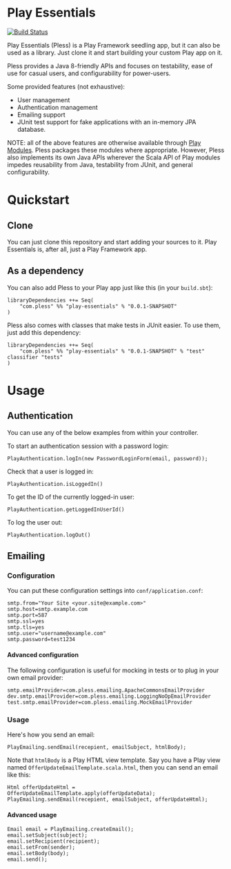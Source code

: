 # Play Essentials 

[![Build Status](https://drone.io/bitbucket.org/urbas/play-essentials/status.png)](https://drone.io/bitbucket.org/urbas/play-essentials/latest)

Play Essentials (Pless) is a Play Framework seedling app, but it can also be
used as a library. Just clone it and start building your custom Play app on it.

Pless provides a Java 8-friendly APIs and focuses on testability, ease of use
for casual users, and configurability for power-users.

Some provided features (not exhaustive):

-   User management
-   Authentication management
-   Emailing support
-   JUnit test support for fake applications with an in-memory JPA database.

NOTE: all of the above features are otherwise available
through [Play Modules](http://www.playframework.com/modules). Pless
packages these modules where appropriate. However, Pless also
implements its own Java APIs wherever the Scala API of Play modules impedes
reusability from Java, testability from JUnit, and general configurability.

# Quickstart

## Clone

You can just clone this repository and start adding your sources to it. Play
Essentials is, after all, just a Play Framework app.

## As a dependency

You can also add Pless to your Play app just like this (in your `build.sbt`):

    libraryDependencies ++= Seq(
        "com.pless" %% "play-essentials" % "0.0.1-SNAPSHOT"
    )

Pless also comes with classes that make tests in JUnit easier. To use
them, just add this dependency:

    libraryDependencies ++= Seq(
        "com.pless" %% "play-essentials" % "0.0.1-SNAPSHOT" % "test" classifier "tests"
    )

# Usage

## Authentication

You can use any of the below examples from within your controller.

To start an authentication session with a password login:

    PlayAuthentication.logIn(new PasswordLoginForm(email, password));

Check that a user is logged in:

    PlayAuthentication.isLoggedIn()

To get the ID of the currently logged-in user:

    PlayAuthentication.getLoggedInUserId()

To log the user out:

    PlayAuthentication.logOut()

## Emailing

### Configuration

You can put these configuration settings into `conf/application.conf`:

    smtp.from="Your Site <your.site@example.com>"
    smtp.host=smtp.example.com
    smtp.port=587
    smtp.ssl=yes
    smtp.tls=yes
    smtp.user="username@example.com"
    smtp.password=test1234

#### Advanced configuration

The following configuration is useful for mocking in tests or to plug in your
own email provider:

    smtp.emailProvider=com.pless.emailing.ApacheCommonsEmailProvider
    dev.smtp.emailProvider=com.pless.emailing.LoggingNoOpEmailProvider
    test.smtp.emailProvider=com.pless.emailing.MockEmailProvider

### Usage

Here's how you send an email:

    PlayEmailing.sendEmail(recepient, emailSubject, htmlBody);

Note that `htmlBody` is a Play HTML view template. Say you have a
Play view named `OfferUpdateEmailTemplate.scala.html`, then you can send an
email like this:

    Html offerUpdateHtml = OfferUpdateEmailTemplate.apply(offerUpdateData);
    PlayEmailing.sendEmail(recepient, emailSubject, offerUpdateHtml);

#### Advanced usage

    Email email = PlayEmailing.createEmail();
    email.setSubject(subject);
    email.setRecipient(recipient);
    email.setFrom(sender);
    email.setBody(body);
    email.send();
